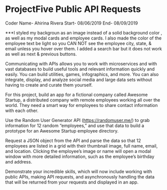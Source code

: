 # ProjectFive Public API Requests 
Coder Name- Ahirina Rivera 
Start- 08/06/2019
End- 08/09/2019

***I styled my backgroun as an image instead of a solid background color , as well as my modal cards and employee cards. I also made the color of the employee text be light so you CAN NOT see the employee city, state, & email unless you hover over them. I added a search bar but it does not work as well as next & previous buttons.

Communicating with APIs allows you to work with microservices and with vast databases to build useful tools and relevant information quickly and easily. You can build utilities, games, infographics, and more. You can also integrate, display, and analyze social media and large data sets without having to create and curate them yourself.

For this project,  build an app for a fictional company called Awesome Startup, a distributed company with remote employees working all over the world. They need a smart way for employees to share contact information with each other.

Use the Random User Generator API (https://randomuser.me/) to grab information for 12 random “employees,” and use that data to build a prototype for an Awesome Startup employee directory.

Request a JSON object from the API and parse the data so that 12 employees are listed in a grid with their thumbnail image, full name, email, and location. Clicking the employee’s image or name will open a modal window with more detailed information, such as the employee’s birthday and address.

Demonstrate your incredible skills, which will now include working with public APIs, making API requests, and asynchronously handling the data that will be returned from your requests and displayed in an app.